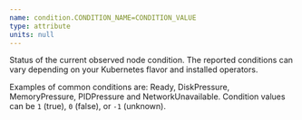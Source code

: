 ```yaml
---
name: condition.CONDITION_NAME=CONDITION_VALUE
type: attribute
units: null
---
```


Status of the current observed node condition. The reported conditions can vary depending on your Kubernetes flavor and installed operators.

Examples of common conditions are: Ready, DiskPressure, MemoryPressure, PIDPressure and NetworkUnavailable.  Condition values can be `1` (true), `0` (false), or `-1` (unknown).